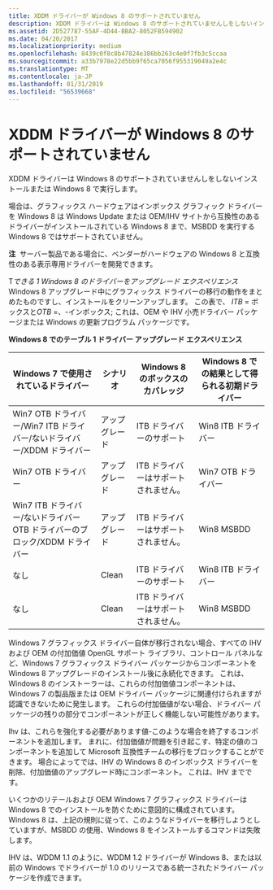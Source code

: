```yaml
---
title: XDDM ドライバーが Windows 8 のサポートされていません
description: XDDM ドライバーは Windows 8 のサポートされていませんしをしないインストールまたは Windows 8 で実行します。
ms.assetid: 2D527787-55AF-4D44-BBA2-8052FB594902
ms.date: 04/20/2017
ms.localizationpriority: medium
ms.openlocfilehash: 8439c0f8c8b47824e386bb263c4e0f7fb3c5ccaa
ms.sourcegitcommit: a33b7978e22d5bb9f65ca7056f955319049a2e4c
ms.translationtype: MT
ms.contentlocale: ja-JP
ms.lasthandoff: 01/31/2019
ms.locfileid: "56539668"
---
```

# <a name="xddm-drivers-not-supported-for-windows-8"></a>XDDM ドライバーが Windows 8 のサポートされていません


XDDM ドライバーは Windows 8 のサポートされていませんしをしないインストールまたは Windows 8 で実行します。

場合は、グラフィックス ハードウェアはインボックス グラフィック ドライバーを Windows 8 は Windows Update または OEM/IHV サイトから互換性のあるドライバーがインストールされている Windows 8 まで、MSBDD を実行する Windows 8 ではサポートされていません。

**注**  サーバー製品である場合に、ベンダーがハードウェアの Windows 8 と互換性のある表示専用ドライバーを開発できます。

 

T*できる 1 Windows 8 のドライバーをアップグレード エクスペリエンス*Windows 8 アップグレード中にグラフィックス ドライバーの移行の動作をまとめたものですし、インストールをクリーンアップします。 この表で、 *ITB* = ボックスと*OTB* =、-インボックス; これは、OEM や IHV 小売ドライバー パッケージまたは Windows の更新プログラム パッケージです。

**Windows 8 でのテーブル 1 ドライバー アップグレード エクスペリエンス**

| Windows 7 で使用されているドライバー                                       | シナリオ | Windows 8 のボックスのカバレッジ | Windows 8 での結果として得られる初期ドライバー |
|----------------------------------------------------------------|----------|---------------------------|---------------------------------------|
| Win7 OTB ドライバー/Win7 ITB ドライバー/ないドライバー/XDDM ドライバー    | アップグレード  | ITB ドライバーのサポート        | Win8 ITB ドライバー                       |
| Win7 OTB ドライバー                                                | アップグレード  | ITB ドライバーはサポートされません。     | Win7 OTB ドライバー                       |
| Win7 ITB ドライバー/ないドライバー OTB ドライバーのブロック/XDDM ドライバー | アップグレード  | ITB ドライバーはサポートされません。     | Win8 MSBDD                            |
| なし                                                            | Clean    | ITB ドライバーのサポート        | Win8 ITB ドライバー                       |
| なし                                                            | Clean    | ITB ドライバーはサポートされません。     | Win8 MSBDD                            |

 

Windows 7 グラフィックス ドライバー自体が移行されない場合、すべての IHV および OEM の付加価値 OpenGL サポート ライブラリ、コントロール パネルなど、Windows 7 グラフィックス ドライバー パッケージからコンポーネントを Windows 8 アップグレードのインストール後に永続化できます。 これは、Windows 8 のインストーラーは、これらの付加価値コンポーネントは、Windows 7 の製品版または OEM ドライバー パッケージに関連付けられますが認識できないために発生します。 これらの付加価値がない場合、ドライバー パッケージの残りの部分でコンポーネントが正しく機能しない可能性があります。

Ihv は、これらを強化する必要があります値-このような場合を終了するコンポーネントを追加します。 まれに、付加価値が問題を引き起こす、特定の値のコンポーネントを追加して Microsoft 互換性チームの移行をブロックすることができます。 場合によってでは、IHV の Windows 8 のインボックス ドライバーを削除、付加価値のアップグレード時にコンポーネント。 これは、IHV までです。

いくつかのリテールおよび OEM Windows 7 グラフィックス ドライバーは Windows 8 でのインストールを防ぐために意図的に構成されています。 Windows 8 は、上記の規則に従って、このようなドライバーを移行しようとしていますが、MSBDD の使用、Windows 8 をインストールするコマンドは失敗します。

IHV は、WDDM 1.1 のように、WDDM 1.2 ドライバーが Windows 8、または以前の Windows でドライバーが 1.0 のリリースである統一されたドライバー パッケージを作成できます。

 

 





